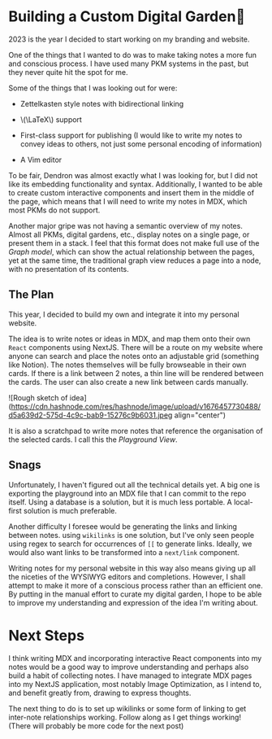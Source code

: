 # Building a Custom Digital Garden🌲

2023 is the year I decided to start working on my branding and website.

One of the things that I wanted to do was to make taking notes a more fun and conscious process. I have used many PKM systems in the past, but they never quite hit the spot for me.

Some of the things that I was looking out for were:

* Zettelkasten style notes with bidirectional linking
    
* \\(\LaTeX\\) support
    
* First-class support for publishing (I would like to write my notes to convey ideas to others, not just some personal encoding of information)
    
* A Vim editor
    

To be fair, Dendron was almost exactly what I was looking for, but I did not like its embedding functionality and syntax. Additionally, I wanted to be able to create custom interactive components and insert them in the middle of the page, which means that I will need to write my notes in MDX, which most PKMs do not support.

Another major gripe was not having a semantic overview of my notes. Almost all PKMs, digital gardens, etc., display notes on a single page, or present them in a stack. I feel that this format does not make full use of the *Graph model*, which can show the actual relationship between the pages, yet at the same time, the traditional graph view reduces a page into a node, with no presentation of its contents.

## The Plan

This year, I decided to build my own and integrate it into my personal website.

The idea is to write notes or ideas in MDX, and map them onto their own `React` components using NextJS. There will be a route on my website where anyone can search and place the notes onto an adjustable grid (something like Notion). The notes themselves will be fully browseable in their own cards. If there is a link between 2 notes, a thin line will be rendered between the cards. The user can also create a new link between cards manually.

![Rough sketch of idea](https://cdn.hashnode.com/res/hashnode/image/upload/v1676457730488/d5a639d2-575d-4c9c-bab9-15276c9b6031.jpeg align="center")

It is also a scratchpad to write more notes that reference the organisation of the selected cards. I call this the *Playground View*.

## Snags

Unfortunately, I haven't figured out all the technical details yet. A big one is exporting the playground into an MDX file that I can commit to the repo itself. Using a database is a solution, but it is much less portable. A local-first solution is much preferable.

Another difficulty I foresee would be generating the links and linking between notes. using `wikilinks` is one solution, but I've only seen people using regex to search for occurrences of `[[` to generate links. Ideally, we would also want links to be transformed into a `next/link` component.

Writing notes for my personal website in this way also means giving up all the niceties of the WYSIWYG editors and completions. However, I shall attempt to make it more of a conscious process rather than an efficient one. By putting in the manual effort to curate my digital garden, I hope to be able to improve my understanding and expression of the idea I'm writing about.

# Next Steps

I think writing MDX and incorporating interactive React components into my notes would be a good way to improve understanding and perhaps also build a habit of collecting notes. I have managed to integrate MDX pages into my NextJS application, most notably Image Optimization, as I intend to, and benefit greatly from, drawing to express thoughts.

The next thing to do is to set up wikilinks or some form of linking to get inter-note relationships working. Follow along as I get things working! (There will probably be more code for the next post)